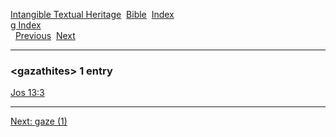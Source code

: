 [Intangible Textual Heritage](../../index)  [Bible](../index) 
[Index](index)   
[g Index](_g_)  
  [Previous](c04661)  [Next](c04663) 

------------------------------------------------------------------------

### &lt;gazathites&gt; 1 entry

[Jos 13:3](../kjv/jos013.htm#003)  

------------------------------------------------------------------------

[Next: gaze (1)](c04663)

